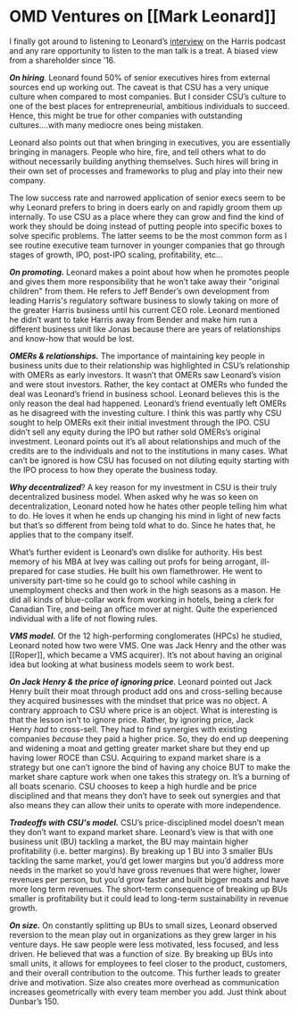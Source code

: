 # OMD Ventures on [[Mark Leonard]]

I finally got around to listening to Leonard’s [interview](https://www.youtube.com/watch?v=D8U4wsXE5MI&ab_channel=ChaseChimichurri) on the Harris podcast and any rare opportunity to listen to the man talk is a treat. A biased view from a shareholder since ’16. 

**_On hiring_**. Leonard found 50% of senior executives hires from external sources end up working out. The caveat is that CSU has a very unique culture when compared to most companies. But I consider CSU’s culture to one of the best places for entrepreneurial, ambitious individuals to succeed. Hence, this might be true for other companies with outstanding cultures….with many mediocre ones being mistaken. 

Leonard also points out that when bringing in executives, you are essentially bringing in managers. People who hire, fire, and tell others what to do without necessarily building anything themselves. Such hires will bring in their own set of processes and frameworks to plug and play into their new company. 

The low success rate and narrowed application of senior execs seem to be why Leonard prefers to bring in doers early on and rapidly groom them up internally. To use CSU as a place where they can grow and find the kind of work they should be doing instead of putting people into specific boxes to solve specific problems. The latter seems to be the most common form as I see routine executive team turnover in younger companies that go through stages of growth, IPO, post-IPO scaling, profitability, etc… 

**_On promoting._** Leonard makes a point about how when he promotes people and gives them more responsibility that he won’t take away their "original children" from them. He refers to Jeff Bender’s own development from leading Harris's regulatory software business to slowly taking on more of the greater Harris business until his current CEO role. Leonard mentioned he didn’t want to take Harris away from Bender and make him run a different business unit like Jonas because there are years of relationships and know-how that would be lost.

**_OMERs & relationships._** The importance of maintaining key people in business units due to their relationship was highlighted in CSU’s relationship with OMERs as early investors. It wasn’t that OMERs saw Leonard’s vision and were stout investors. Rather, the key contact at OMERs who funded the deal was Leonard’s friend in business school. Leonard believes this is the only reason the deal had happened. Leonard’s friend eventually left OMERs as he disagreed with the investing culture. I think this was partly why CSU sought to help OMERs exit their initial investment through the IPO. CSU didn’t sell any equity during the IPO but rather sold OMERs’s original investment. Leonard points out it’s all about relationships and much of the credits are to the individuals and not to the institutions in many cases. What can’t be ignored is how CSU has focused on not diluting equity starting with the IPO process to how they operate the business today. 

**_Why decentralized_**? A key reason for my investment in CSU is their truly decentralized business model. When asked why he was so keen on decentralization, Leonard noted how he hates other people telling him what to do. He loves it when he ends up changing his mind in light of new facts but that’s so different from being told what to do. Since he hates that, he applies that to the company itself. 

What’s further evident is Leonard’s own dislike for authority. His best memory of his MBA at Ivey was calling out profs for being arrogant, ill-prepared for case studies. He built his own flamethrower. He went to university part-time so he could go to school while cashing in unemployment checks and then work in the high seasons as a mason. He did all kinds of blue-collar work from working in hotels, being a clerk for Canadian Tire, and being an office mover at night. Quite the experienced individual with a life of not flowing rules. 

**_VMS model._** Of the 12 high-performing conglomerates (HPCs) he studied, Leonard noted how two were VMS. One was Jack Henry and the other was [[Roper]], which became a VMS acquirer). It’s not about having an original idea but looking at what business models seem to work best. 

**_On Jack Henry & the price of ignoring price_**. Leonard pointed out Jack Henry built their moat through product add ons and cross-selling because they acquired businesses with the mindset that price was no object. A contrary approach to CSU where price is an object. What is interesting is that the lesson isn’t to ignore price. Rather, by ignoring price, Jack Henry _had_ to cross-sell. They had to find synergies with existing companies _because_ they paid a higher price. So, they do end up deepening and widening a moat and getting greater market share but they end up having lower ROCE than CSU. Acquiring to expand market share is a strategy but one can’t ignore the bind of having any choice BUT to make the market share capture work when one takes this strategy on. It’s a burning of all boats scenario. CSU chooses to keep a high hurdle and be price disciplined and that means they don’t have to seek out synergies and that also means they can allow their units to operate with more independence. 

**_Tradeoffs with CSU's model._** CSU’s price-disciplined model doesn’t mean they don’t want to expand market share. Leonard’s view is that with one business unit (BU) tackling a market, the BU may maintain higher profitability (i.e. better margins). By breaking up 1 BU into 3 smaller BUs tackling the same market, you’d get lower margins but you’d address more needs in the market so you’d have gross revenues that were higher, lower revenues per person, but you’d grow faster and built bigger moats and have more long term revenues. The short-term consequence of breaking up BUs smaller is profitability but it could lead to long-term sustainability in revenue growth. 

**_On size._** On constantly splitting up BUs to small sizes, Leonard observed reversion to the mean play out in organizations as they grew larger in his venture days. He saw people were less motivated, less focused, and less driven. He believed that was a function of size. By breaking up BUs into small units, it allows for employees to feel closer to the product, customers, and their overall contribution to the outcome. This further leads to greater drive and motivation. Size also creates more overhead as communication increases geometrically with every team member you add. Just think about Dunbar’s 150.